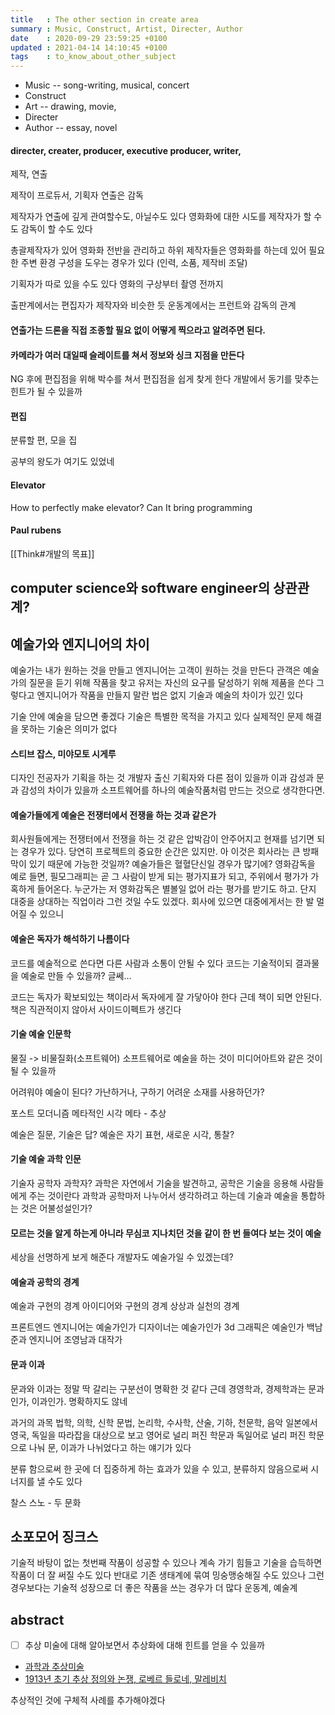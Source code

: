 ```yaml
---
title   : The other section in create area
summary : Music, Construct, Artist, Directer, Author
date    : 2020-09-29 23:59:25 +0100
updated : 2021-04-14 14:10:45 +0100
tags    : to_know_about_other_subject
---
```


* Music -- song-writing, musical, concert
* Construct
* Art -- drawing, movie,
* Directer
* Author -- essay, novel

#### directer, creater, producer, executive producer, writer,
제작, 연출

제작이 프로듀서, 기획자
연출은 감독

제작자가 연출에 깊게 관여할수도, 아닐수도 있다
영화화에 대한 시도를 제작자가 할 수도 감독이 할 수도 있다

총괄제작자가 있어 영화화 전반을 관리하고
하위 제작자들은 영화화를 하는데 있어 필요한 주변 환경 구성을 도우는 경우가 있다 (인력, 소품, 제작비 조달)

기획자가 따로 있을 수도 있다
영화의 구상부터 촬영 전까지

출판계에서는 편집자가 제작자와 비슷한 듯
운동계에서는 프런트와 감독의 관계

#### 연출가는 드론을 직접 조종할 필요 없이 어떻게 찍으라고 알려주면 된다.

#### 카메라가 여러 대일때 슬레이트를 쳐서 정보와 싱크 지점을 만든다
NG 후에 편집점을 위해 박수를 쳐서 편집점을 쉽게 찾게 한다
개발에서 동기를 맞추는 힌트가 될 수 있을까

#### 편집

분류할 편, 모을 집

공부의 왕도가 여기도 있었네

#### Elevator
How to perfectly make elevator?
Can It bring programming

#### Paul rubens

[[Think#개발의 목표]]

## computer science와 software engineer의 상관관계?

## 예술가와 엔지니어의 차이
예술가는 내가 원하는 것을 만들고
엔지니어는 고객이 원하는 것을 만든다
관객은 예술가의 질문을 듣기 위해 작품을 찾고
유저는 자신의 요구를 달성하기 위해 제품을 쓴다
그렇다고 엔지니어가 작품을 만들지 말란 법은 없지
기술과 예술의 차이가 있긴 있다

기술 안에 예술을 담으면 좋겠다
기술은 특별한 목적을 가지고 있다
실제적인 문제 해결을 못하는 기술은 의미가 없다

#### 스티브 잡스, 미야모토 시게루
디자인 전공자가 기획을 하는 것
개발자 출신 기획자와 다른 점이 있을까
이과 감성과 문과 감성의 차이가 있을까
소프트웨어를 하나의 예술작품처럼 만드는 것으로 생각한다면.

#### 예술가들에게 예술은 전쟁터에서 전쟁을 하는 것과 같은가
회사원들에게는 전쟁터에서 전쟁을 하는 것 같은 압박감이 안주어지고 현재를 넘기면
되는 경우가 있다. 당연히 프로젝트의 중요한 순간은 있지만. 아 이것은 회사라는 큰
방패막이 있기 때문에 가능한 것일까? 예술가들은 혈혈단신일 경우가 많기에?
영화감독을 예로 들면, 필모그래피는 곧 그 사람이 받게 되는 평가지표가 되고,
주위에서 평가가 가혹하게 들어온다. 누군가는 저 영화감독은 별볼일 없어 라는
평가를 받기도 하고.
단지 대중을 상대하는 직업이라 그런 것일 수도 있겠다.
회사에 있으면 대중에게서는 한 발 멀어질 수 있으니

#### 예술은 독자가 해석하기 나름이다
코드를 예술적으로 쓴다면 다른 사람과 소통이 안될 수 있다
코드는 기술적이되 결과물을 예술로 만들 수 있을까?
글쎄...

코드는 독자가 확보되있는 책이라서 독자에게 잘 가닿아야 한다
근데 책이 되면 안된다. 책은 직관적이지 않아서 사이드이펙트가 생긴다

#### 기술 예술 인문학
물질 -> 비물질화(소프트웨어)
소프트웨어로 예술을 하는 것이 미디어아트와 같은 것이 될 수 있을까

어려워야 예술이 된다?
가난하거나, 구하기 어려운 소재를 사용하던가?

포스트 모더니즘
메타적인 시각
메타 - 추상

예술은 질문, 기술은 답?
예술은 자기 표현, 새로운 시각, 통찰?

#### 기술 예술 과학 인문
기술자 공학자 과학자?
과학은 자연에서 기술을 발견하고, 공학은 기술을 응용해 사람들에게 주는 것이란다
과학과 공학마저 나누어서 생각하려고 하는데 기술과 예술을 통합하는 것은
어불성설인가?

#### 모르는 것을 알게 하는게 아니라 무심코 지나치던 것을 같이 한 번 들여다 보는 것이 예술
세상을 선명하게 보게 해준다
개발자도 예술가일 수 있겠는데?

#### 예술과 공학의 경계
예술과 구현의 경계
아이디어와 구현의 경계
상상과 실천의 경계

프론트엔드 엔지니어는 예술가인가
디자이너는 예술가인가
3d 그래픽은 예술인가
백남준과 엔지니어
조영남과 대작가

#### 문과 이과
문과와 이과는 정말 딱 갈리는 구분선이 명확한 것 같다
근데 경영학과, 경제학과는 문과인가, 이과인가. 명확하지도 않네

과거의 과목
법학, 의학, 신학
문법, 논리학, 수사학, 산술, 기하, 천문학, 음악
일본에서 영국, 독일을 따라잡을 대상으로 보고 영어로 널리 퍼진 학문과 독일어로
널리 퍼진 학문으로 나눠 문, 이과가 나뉘었다고 하는 얘기가 있다

분류 함으로써 한 곳에 더 집중하게 하는 효과가 있을 수 있고,
분류하지 않음으로써 시너지를 낼 수도 있다

찰스 스노 - 두 문화

## 소포모어 징크스
기술적 바탕이 없는 첫번째 작품이 성공할 수 있으나 계속 가기 힘들고
기술을 습득하면 작품이 더 잘 써질 수도 있다
반대로 기존 생태계에 묶여 밍숭맹숭해질 수도 있으나 그런 경우보다는 기술적
성장으로 더 좋은 작품을 쓰는 경우가 더 많다
운동계, 예술계

## abstract
- [ ] 추상 미술에 대해 알아보면서 추상화에 대해 힌트를 얻을 수 있을까
- [과학과 추상미술](https://drive.google.com/file/d/1nqqk70oWAOR3GmFOyYE6izUC3vdDRuwl/view?usp=sharing)
- [1913년 초기 추상 정의와 논쟁, 로베르 들로네, 말레비치](https://hri997.tistory.com/m/101)

추상적인 것에 구체적 사례를 추가해야겠다
